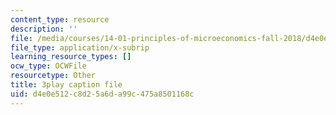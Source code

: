 ```yaml
---
content_type: resource
description: ''
file: /media/courses/14-01-principles-of-microeconomics-fall-2018/d4e0e512c8d25a6da99c475a8501168c_BNy84DCRxzo.vtt
file_type: application/x-subrip
learning_resource_types: []
ocw_type: OCWFile
resourcetype: Other
title: 3play caption file
uid: d4e0e512-c8d2-5a6d-a99c-475a8501168c
---
```

